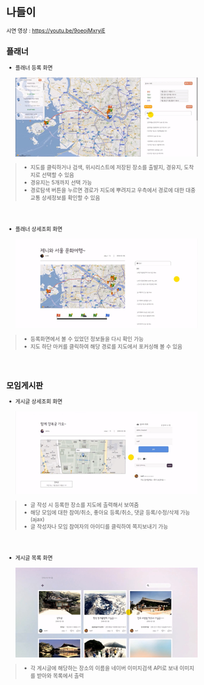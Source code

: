 # 나들이
시연 영상 : https://youtu.be/9oeojMxryiE

## 플래너
- 플래너 등록 화면<br><br>
![addPlannerView.jsp](./readme-image/addPlannerView.jpg)
> - 지도를 클릭하거나 검색, 위시리스트에 저장된 장소를 출발지, 경유지, 도착지로 선택할 수 있음
> - 경유지는 5개까지 선택 가능
> - 경로탐색 버튼을 누르면 경로가 지도에 뿌려지고 우측에서 경로에 대한 대중교통 상세정보를 확인할 수 있음

<br><br>
- 플래너 상세조회 화면<br><br>
![getPlanner.jsp](./readme-image/getPlanner.jpg)
> - 등록화면에서 볼 수 있었던 정보들을 다시 확인 가능 
> - 지도 하단 마커를 클릭하여 해당 경로를 지도에서 포커싱해 볼 수 있음

<br><br>
## 모임게시판
- 게시글 상세조회 화면<br><br>
![getGroup.jsp](./readme-image/getGroup.jpg)
> - 글 작성 시 등록한 장소를 지도에 출력해서 보여줌
> - 해당 모임에 대한 참여/취소, 좋아요 등록/취소, 댓글 등록/수정/삭제 가능(ajax)
> - 글 작성자나 모임 참여자의 아이디를 클릭하여 쪽지보내기 가능

<br><br>
- 게시글 목록 화면<br><br>
![listGroup.jsp](./readme-image/listGroup.jpg)
> - 각 게시글에 해당하는 장소의 이름을 네이버 이미지검색 API로 보내 이미지를 받아와 목록에서 출력 
